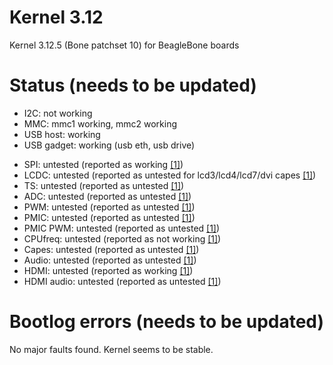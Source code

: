 Kernel 3.12
===========

Kernel 3.12.5 (Bone patchset 10) for BeagleBone boards

Status (needs to be updated)
============================

 * I2C: not working
 * MMC: mmc1 working, mmc2 working
 * USB host: working
 * USB gadget: working (usb eth, usb drive)

> 

 * SPI: untested (reported as working [\[1\]][1])
 * LCDC: untested (reported as untested for lcd3/lcd4/lcd7/dvi capes [\[1\]][1])
 * TS: untested (reported as untested [\[1\]][1])
 * ADC: untested (reported as untested [\[1\]][1])
 * PWM: untested (reported as untested [\[1\]][1])
 * PMIC: untested (reported as untested [\[1\]][1])
 * PMIC PWM: untested (reported as untested [\[1\]][1])
 * CPUfreq: untested (reported as not working [\[1\]][1])
 * Capes: untested (reported as untested [\[1\]][1])
 * Audio: untested (reported as untested [\[1\]][1])
 * HDMI: untested (reported as working [\[1\]][1])
 * HDMI audio: untested (reported as untested [\[1\]][1])

Bootlog errors (needs to be updated)
====================================

No major faults found. Kernel seems to be stable.

 
[1]: http://github.com/beagleboard/kernel/tree/3.12     "Beagleboard.org Kernel - 3.12 - Github"
